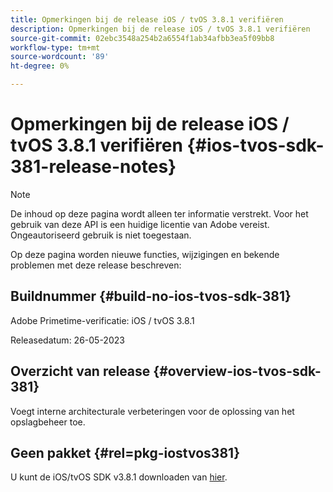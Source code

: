 ```yaml
---
title: Opmerkingen bij de release iOS / tvOS 3.8.1 verifiëren
description: Opmerkingen bij de release iOS / tvOS 3.8.1 verifiëren
source-git-commit: 02ebc3548a254b2a6554f1ab34afbb3ea5f09bb8
workflow-type: tm+mt
source-wordcount: '89'
ht-degree: 0%

---
```


# Opmerkingen bij de release iOS / tvOS 3.8.1 verifiëren {#ios-tvos-sdk-381-release-notes}

>[!NOTE]
>
>De inhoud op deze pagina wordt alleen ter informatie verstrekt. Voor het gebruik van deze API is een huidige licentie van Adobe vereist. Ongeautoriseerd gebruik is niet toegestaan.

Op deze pagina worden nieuwe functies, wijzigingen en bekende problemen met deze release beschreven:

## Buildnummer {#build-no-ios-tvos-sdk-381}

Adobe Primetime-verificatie: iOS / tvOS 3.8.1

Releasedatum: 26-05-2023



## Overzicht van release {#overview-ios-tvos-sdk-381}

Voegt interne architecturale verbeteringen voor de oplossing van het opslagbeheer toe.

## Geen pakket {#rel=pkg-iostvos381}

U kunt de iOS/tvOS SDK v3.8.1 downloaden van [hier](https://tve.zendesk.com/hc/en-us/articles/204963209).
